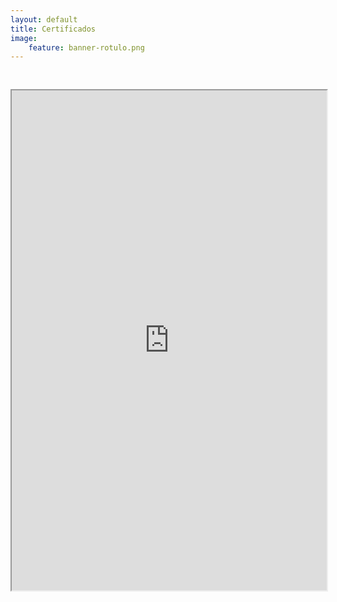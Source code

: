 ```yaml
---
layout: default
title: Certificados
image:
    feature: banner-rotulo.png
---
```


<iframe src="https://drive.google.com/file/d/1b3d-qatuVop5rXyFrYMpk-D7Ai505bZn/preview" width="100%" height="800px"  allow="autoplay" style="margin-top: 30px;"></iframe>